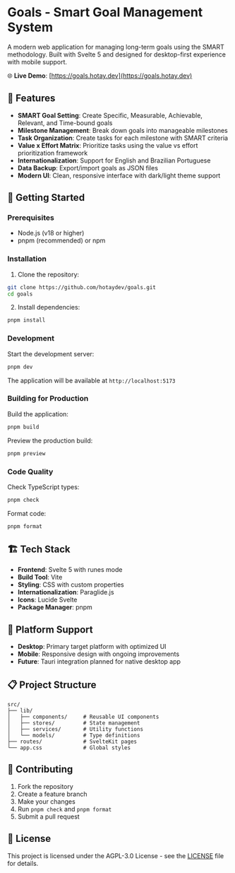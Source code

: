 # Goals - Smart Goal Management System

A modern web application for managing long-term goals using the SMART methodology. Built with Svelte 5 and designed for desktop-first experience with mobile support.

🌐 **Live Demo**: [https://goals.hotay.dev](https://goals.hotay.dev)

## 🎯 Features

- **SMART Goal Setting**: Create Specific, Measurable, Achievable, Relevant, and Time-bound goals
- **Milestone Management**: Break down goals into manageable milestones
- **Task Organization**: Create tasks for each milestone with SMART criteria
- **Value x Effort Matrix**: Prioritize tasks using the value vs effort prioritization framework
- **Internationalization**: Support for English and Brazilian Portuguese
- **Data Backup**: Export/import goals as JSON files
- **Modern UI**: Clean, responsive interface with dark/light theme support

## 🚀 Getting Started

### Prerequisites

- Node.js (v18 or higher)
- pnpm (recommended) or npm

### Installation

1. Clone the repository:

```bash
git clone https://github.com/hotaydev/goals.git
cd goals
```

2. Install dependencies:

```bash
pnpm install
```

### Development

Start the development server:

```bash
pnpm dev
```

The application will be available at `http://localhost:5173`

### Building for Production

Build the application:

```bash
pnpm build
```

Preview the production build:

```bash
pnpm preview
```

### Code Quality

Check TypeScript types:

```bash
pnpm check
```

Format code:

```bash
pnpm format
```

## 🏗️ Tech Stack

- **Frontend**: Svelte 5 with runes mode
- **Build Tool**: Vite
- **Styling**: CSS with custom properties
- **Internationalization**: Paraglide.js
- **Icons**: Lucide Svelte
- **Package Manager**: pnpm

## 📱 Platform Support

- **Desktop**: Primary target platform with optimized UI
- **Mobile**: Responsive design with ongoing improvements
- **Future**: Tauri integration planned for native desktop app

## 📋 Project Structure

```
src/
├── lib/
│   ├── components/     # Reusable UI components
│   ├── stores/         # State management
│   ├── services/       # Utility functions
│   └── models/         # Type definitions
├── routes/             # SvelteKit pages
└── app.css             # Global styles
```

## 🤝 Contributing

1. Fork the repository
2. Create a feature branch
3. Make your changes
4. Run `pnpm check` and `pnpm format`
5. Submit a pull request

## 📄 License

This project is licensed under the AGPL-3.0 License - see the [LICENSE](LICENSE) file for details.
